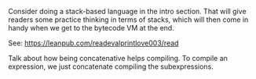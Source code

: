 Consider doing a stack-based language in the intro section. That will give
readers some practice thinking in terms of stacks, which will then come in
handy when we get to the bytecode VM at the end.

See: https://leanpub.com/readevalprintlove003/read

Talk about how being concatenative helps compiling. To compile an expression,
we just concatenate compiling the subexpressions.
